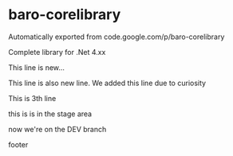 # baro-corelibrary
Automatically exported from code.google.com/p/baro-corelibrary

Complete library for .Net 4.xx

This line is new...

This line is also new line. We added this line due to curiosity

This is 3th line

this is is in the stage area

now we're on the DEV branch


footer
